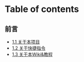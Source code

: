 # Table of contents

## 前言 <a href="#foreword" id="foreword"></a>

* [1.1 关于本项目](README.md)
* [1.2 关于快捷指令](foreword/1.2-guan-yu-kuai-jie-zhi-ling.md)
* [1.3 关于本Wiki&教程](foreword/1.3-guan-yu-ben-wiki-jiao-cheng.md)
